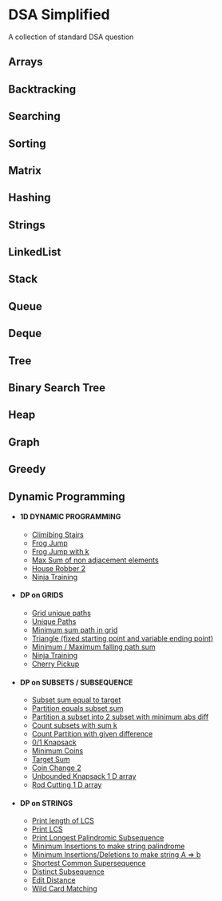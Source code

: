 # DSA Simplified

A collection of standard DSA question

## Arrays

## Backtracking

## Searching

## Sorting

## Matrix

## Hashing

## Strings

## LinkedList

## Stack

## Queue

## Deque

## Tree

## Binary Search Tree

## Heap

## Graph

## Greedy

## Dynamic Programming

- #### 1D DYNAMIC PROGRAMMING
  - [Climibing Stairs](https://choosealicense.com/licenses/mit/)
  - [Frog Jump](https://choosealicense.com/licenses/mit/)
  - [Frog Jump with k](https://choosealicense.com/licenses/mit/)
  - [Max Sum of non adjacement elements](https://choosealicense.com/licenses/mit/)
  - [House Robber 2](https://choosealicense.com/licenses/mit/)
  - [Ninja Training](https://choosealicense.com/licenses/mit/)

- #### DP on GRIDS
  - [Grid unique paths](https://choosealicense.com/licenses/mit/)
  - [Unique Paths](https://choosealicense.com/licenses/mit/)
  - [Minimum sum path in grid](https://choosealicense.com/licenses/mit/)
  - [Triangle (fixed starting point and variable ending point)](https://choosealicense.com/licenses/mit/)
  - [Minimum / Maximum falling path sum](https://choosealicense.com/licenses/mit/)
  - [Ninja Training](https://choosealicense.com/licenses/mit/)
  - [Cherry Pickup](https://choosealicense.com/licenses/mit/)
  
- #### DP on SUBSETS / SUBSEQUENCE
  - [Subset sum equal to target](https://choosealicense.com/licenses/mit/)
  - [Partition equals subset sum](https://choosealicense.com/licenses/mit/)
  - [Partition a subset into 2 subset with minimum abs diff](https://choosealicense.com/licenses/mit/)
  - [Count subsets with sum k](https://choosealicense.com/licenses/mit/)
  - [Count Partition with given difference](https://choosealicense.com/licenses/mit/)
  - [0/1 Knapsack](https://choosealicense.com/licenses/mit/)
  - [Minimum Coins](https://choosealicense.com/licenses/mit/)
  - [Target Sum](https://choosealicense.com/licenses/mit/)
  - [Coin Change 2](https://choosealicense.com/licenses/mit/)
  - [Unbounded Knapsack 1 D array](https://choosealicense.com/licenses/mit/)
  - [Rod Cutting 1 D array](https://choosealicense.com/licenses/mit/)

- #### DP on STRINGS
  - [Print length of LCS](https://choosealicense.com/licenses/mit/)
  - [Print LCS](https://choosealicense.com/licenses/mit/)
  - [Print Longest Palindromic Subsequence](https://choosealicense.com/licenses/mit/)
  - [Minimum Insertions to make string palindrome](https://choosealicense.com/licenses/mit/)
  - [Minimum Insertions/Deletions to make string A => b](https://choosealicense.com/licenses/mit/)
  - [Shortest Common Supersequence](https://choosealicense.com/licenses/mit/)
  - [Distinct Subsequence](https://choosealicense.com/licenses/mit/)
  - [Edit Distance](https://choosealicense.com/licenses/mit/)
  - [Wild Card Matching](https://choosealicense.com/licenses/mit/)
